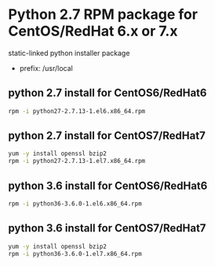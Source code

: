 # Python 2.7 RPM package for CentOS/RedHat 6.x or 7.x

static-linked python installer package

- prefix: /usr/local

## python 2.7 install for CentOS6/RedHat6
```sh
rpm -i python27-2.7.13-1.el6.x86_64.rpm
```

## python 2.7 install for CentOS7/RedHat7
```sh
yum -y install openssl bzip2
rpm -i python27-2.7.13-1.el7.x86_64.rpm
```

## python 3.6 install for CentOS6/RedHat6
```sh
rpm -i python36-3.6.0-1.el6.x86_64.rpm
```

## python 3.6 install for CentOS7/RedHat7
```sh
yum -y install openssl bzip2
rpm -i python36-3.6.0-1.el7.x86_64.rpm
```
